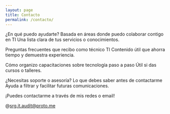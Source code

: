 ```yaml
---
layout: page
title: Contacto
permalink: /contacto/
---
```


¿En qué puedo ayudarte? Basada en áreas donde puedo colaborar contigo en TI
Una lista clara de tus servicios o conocimientos.

Preguntas frecuentes que recibo como técnico TI
Contenido útil que ahorra tiempo y demuestra experiencia.

Cómo organizo capacitaciones sobre tecnología paso a paso
Útil si das cursos o talleres.

¿Necesitas soporte o asesoría? Lo que debes saber antes de contactarme
Ayuda a filtrar y facilitar futuras comunicaciones.



¡Puedes contactarme a través de mis redes o email!

@srg.it.audit@proto.me
